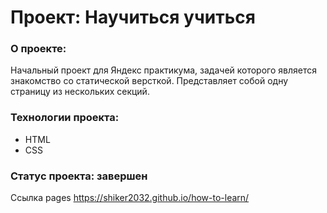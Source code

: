 # Проект: Научиться учиться

### О проекте:

Начальный проект для Яндекс практикума, задачей которого является знакомство со статической версткой. Представляет собой одну страницу из нескольких секций.

### Технологии проекта:
* HTML
* CSS

### Статус проекта: завершен
Ссылка pages https://shiker2032.github.io/how-to-learn/
